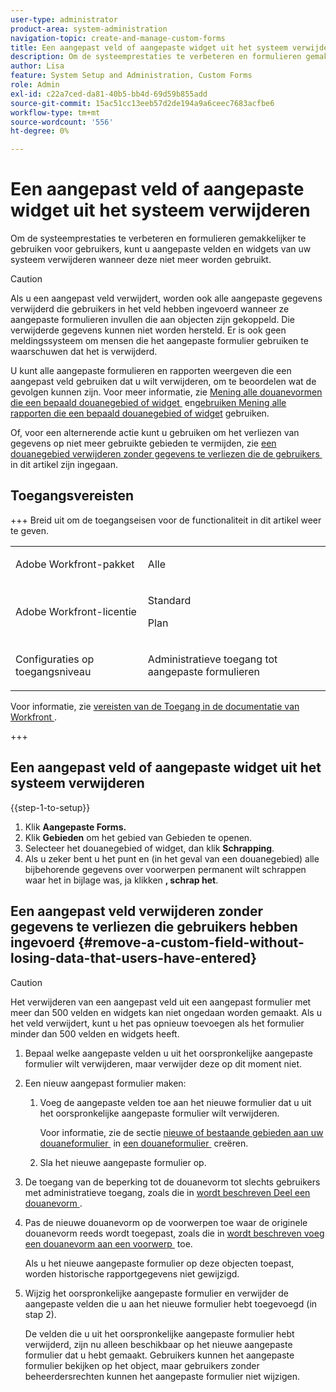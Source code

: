 ```yaml
---
user-type: administrator
product-area: system-administration
navigation-topic: create-and-manage-custom-forms
title: Een aangepast veld of aangepaste widget uit het systeem verwijderen
description: Om de systeemprestaties te verbeteren en formulieren gemakkelijker te gebruiken voor gebruikers, kunt u aangepaste velden en widgets van uw systeem verwijderen wanneer deze niet meer worden gebruikt.
author: Lisa
feature: System Setup and Administration, Custom Forms
role: Admin
exl-id: c22a7ced-da81-40b5-bb4d-69d59b855add
source-git-commit: 15ac51cc13eeb57d2de194a9a6ceec7683acfbe6
workflow-type: tm+mt
source-wordcount: '556'
ht-degree: 0%

---
```


# Een aangepast veld of aangepaste widget uit het systeem verwijderen

Om de systeemprestaties te verbeteren en formulieren gemakkelijker te gebruiken voor gebruikers, kunt u aangepaste velden en widgets van uw systeem verwijderen wanneer deze niet meer worden gebruikt.

>[!CAUTION]
>
>Als u een aangepast veld verwijdert, worden ook alle aangepaste gegevens verwijderd die gebruikers in het veld hebben ingevoerd wanneer ze aangepaste formulieren invullen die aan objecten zijn gekoppeld. Die verwijderde gegevens kunnen niet worden hersteld. Er is ook geen meldingssysteem om mensen die het aangepaste formulier gebruiken te waarschuwen dat het is verwijderd.
>
>U kunt alle aangepaste formulieren en rapporten weergeven die een aangepast veld gebruiken dat u wilt verwijderen, om te beoordelen wat de gevolgen kunnen zijn. Voor meer informatie, zie [&#x200B; Mening alle douanevormen die een bepaald douanegebied of widget &#x200B;](../../../administration-and-setup/customize-workfront/create-manage-custom-forms/view-all-custom-forms-that-use-a-particular-custom-field.md) en [&#x200B; gebruiken Mening alle rapporten die een bepaald douanegebied of widget &#x200B;](../../../administration-and-setup/customize-workfront/create-manage-custom-forms/view-all-reports-that-use-a-particular-custom-field.md) gebruiken.
>
>Of, voor een alternerende actie kunt u gebruiken om het verliezen van gegevens op niet meer gebruikte gebieden te vermijden, zie [&#x200B; een douanegebied verwijderen zonder gegevens te verliezen die de gebruikers &#x200B;](#remove-a-custom-field-without-losing-data-that-users-have-entered) in dit artikel zijn ingegaan.

## Toegangsvereisten

+++ Breid uit om de toegangseisen voor de functionaliteit in dit artikel weer te geven.

<table style="table-layout:auto"> 
 <col> 
 <col> 
 <tbody> 
  <tr> 
   <td>Adobe Workfront-pakket</td> 
   <td><p>Alle</p></td> 
  </tr> 
  <tr> 
   <td>Adobe Workfront-licentie</td> 
   <td><p>Standard</p>
       <p>Plan</p></td>
  </tr> 
  <tr> 
   <td>Configuraties op toegangsniveau</td> 
   <td> <p>Administratieve toegang tot aangepaste formulieren</p> </td> 
  </tr>  
 </tbody> 
</table>

Voor informatie, zie [&#x200B; vereisten van de Toegang in de documentatie van Workfront &#x200B;](/help/quicksilver/administration-and-setup/add-users/access-levels-and-object-permissions/access-level-requirements-in-documentation.md).

+++

## Een aangepast veld of aangepaste widget uit het systeem verwijderen

{{step-1-to-setup}}

1. Klik **Aangepaste Forms.**
1. Klik **Gebieden** om het gebied van Gebieden te openen.
1. Selecteer het douanegebied of widget, dan klik **Schrapping**.
1. Als u zeker bent u het punt en (in het geval van een douanegebied) alle bijbehorende gegevens over voorwerpen permanent wilt schrappen waar het in bijlage was, ja klikken **, schrap het**.

## Een aangepast veld verwijderen zonder gegevens te verliezen die gebruikers hebben ingevoerd {#remove-a-custom-field-without-losing-data-that-users-have-entered}

>[!CAUTION]
>
>Het verwijderen van een aangepast veld uit een aangepast formulier met meer dan 500 velden en widgets kan niet ongedaan worden gemaakt. Als u het veld verwijdert, kunt u het pas opnieuw toevoegen als het formulier minder dan 500 velden en widgets heeft.

1. Bepaal welke aangepaste velden u uit het oorspronkelijke aangepaste formulier wilt verwijderen, maar verwijder deze op dit moment niet.
1. Een nieuw aangepast formulier maken:

   1. Voeg de aangepaste velden toe aan het nieuwe formulier dat u uit het oorspronkelijke aangepaste formulier wilt verwijderen.

      Voor informatie, zie de sectie [&#x200B; nieuwe of bestaande gebieden aan uw douaneformulier &#x200B;](/help/quicksilver/administration-and-setup/customize-workfront/create-manage-custom-forms/form-designer/design-a-form/design-a-form.md#add-new-or-existing-fields-to-your-custom-form) in [&#x200B; een douaneformulier &#x200B;](/help/quicksilver/administration-and-setup/customize-workfront/create-manage-custom-forms/form-designer/design-a-form/design-a-form.md) creëren.

   1. Sla het nieuwe aangepaste formulier op.

1. De toegang van de beperking tot de douanevorm tot slechts gebruikers met administratieve toegang, zoals die in [&#x200B; wordt beschreven Deel een douanevorm &#x200B;](../../../administration-and-setup/customize-workfront/create-manage-custom-forms/share-access-to-a-custom-form.md).
1. Pas de nieuwe douanevorm op de voorwerpen toe waar de originele douanevorm reeds wordt toegepast, zoals die in [&#x200B; wordt beschreven voeg een douanevorm aan een voorwerp &#x200B;](../../../workfront-basics/work-with-custom-forms/add-a-custom-form-to-an-object.md) toe.

   Als u het nieuwe aangepaste formulier op deze objecten toepast, worden historische rapportgegevens niet gewijzigd.

1. Wijzig het oorspronkelijke aangepaste formulier en verwijder de aangepaste velden die u aan het nieuwe formulier hebt toegevoegd (in stap 2).

   De velden die u uit het oorspronkelijke aangepaste formulier hebt verwijderd, zijn nu alleen beschikbaar op het nieuwe aangepaste formulier dat u hebt gemaakt. Gebruikers kunnen het aangepaste formulier bekijken op het object, maar gebruikers zonder beheerdersrechten kunnen het aangepaste formulier niet wijzigen.
